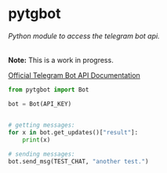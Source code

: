 # pytgbot
###### Python module to access the telegram bot api.

**Note:** This is a work in progress.

[Official Telegram Bot API Documentation](https://core.telegram.org/bots)

```python
from pytgbot import Bot

bot = Bot(API_KEY)


# getting messages:
for x in bot.get_updates()["result"]:
	print(x)

# sending messages:
bot.send_msg(TEST_CHAT, "another test.")
```
